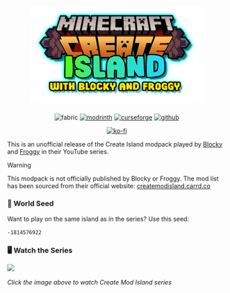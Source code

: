 <h1 align="center">
  <img src=".github/logo.png" alt="create mod island with blocky and froggy logo" width="400" />
</h1>

<div align="center">

![fabric](https://cdn.jsdelivr.net/npm/@intergrav/devins-badges@3/assets/cozy/supported/fabric_vector.svg)
[![modrinth](https://cdn.jsdelivr.net/npm/@intergrav/devins-badges@3/assets/cozy/available/modrinth_vector.svg)](https://modrinth.com/modpack/create-mod-island-with-blocky-and-froggy)
[![curseforge](https://cdn.jsdelivr.net/npm/@intergrav/devins-badges@3/assets/cozy/available/curseforge_vector.svg)](https://curseforge.com/minecraft/modpacks/create-mod-island-with-blocky-and-froggy)
[![github](https://cdn.jsdelivr.net/npm/@intergrav/devins-badges@3/assets/cozy/available/github_vector.svg)](https://github.com/xhyrom/create-island-modpack)

[![ko-fi](https://cdn.jsdelivr.net/npm/@intergrav/devins-badges@3/assets/cozy/donate/kofi-singular-alt_vector.svg)](https://ko-fi.com/xhyrom)

</div>

This is an unofficial release of the Create Island modpack played by [Blocky](https://www.youtube.com/@BlockdownBuilds) and [Froggy](https://www.youtube.com/@frogcrafting) in their YouTube series.

> [!WARNING]
> This modpack is not officially published by Blocky or Froggy. The mod list has been sourced from their official website: [createmodisland.carrd.co](https://createmodisland.carrd.co/)

### 🌱 World Seed

Want to play on the same island as in the series? Use this seed:

```
-1814576922
```

### 🖥️ Watch the Series

<a href="https://www.youtube.com/watch?v=DS8Qf9VN4dk&list=PL9-kE_T5UXqKDbzNuXTdoAbyoLL_HYbtx">
  <img src="https://img.youtube.com/vi/DS8Qf9VN4dk/maxresdefault.jpg" width="400" />
</a>

_Click the image above to watch Create Mod Island series_
